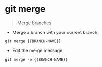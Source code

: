 # git merge

> Merge branches

- Merge a branch with your current branch

`git merge {{BRANCH-NAME}}`

- Edit the merge message

`git merge -e {{BRANCH-NAME}}`

